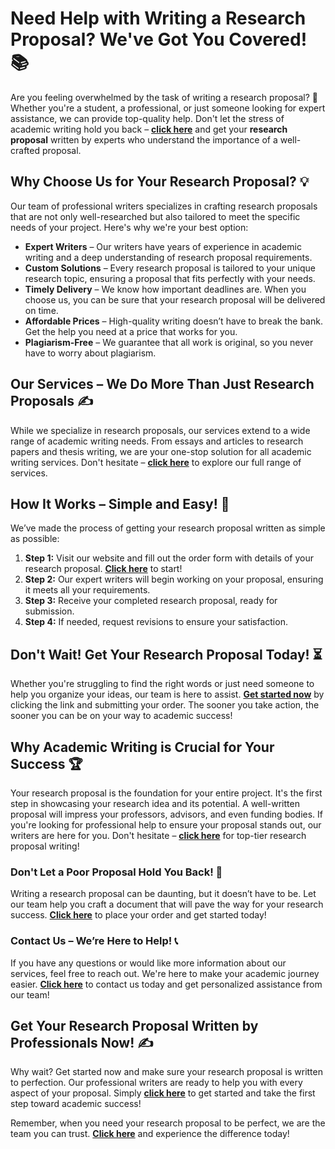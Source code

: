 # Need Help with Writing a Research Proposal? We've Got You Covered! 📚

Are you feeling overwhelmed by the task of writing a research proposal? 🤯 Whether you're a student, a professional, or just someone looking for expert assistance, we can provide top-quality help. Don't let the stress of academic writing hold you back – [**click here**](https://tinyurl.com/topessay?keyword=write+my+research+proposal) and get your **research proposal** written by experts who understand the importance of a well-crafted proposal.

## Why Choose Us for Your Research Proposal? 💡

Our team of professional writers specializes in crafting research proposals that are not only well-researched but also tailored to meet the specific needs of your project. Here's why we're your best option:

- **Expert Writers** – Our writers have years of experience in academic writing and a deep understanding of research proposal requirements.
- **Custom Solutions** – Every research proposal is tailored to your unique research topic, ensuring a proposal that fits perfectly with your needs.
- **Timely Delivery** – We know how important deadlines are. When you choose us, you can be sure that your research proposal will be delivered on time.
- **Affordable Prices** – High-quality writing doesn’t have to break the bank. Get the help you need at a price that works for you.
- **Plagiarism-Free** – We guarantee that all work is original, so you never have to worry about plagiarism.

## Our Services – We Do More Than Just Research Proposals ✍️

While we specialize in research proposals, our services extend to a wide range of academic writing needs. From essays and articles to research papers and thesis writing, we are your one-stop solution for all academic writing services. Don't hesitate – [**click here**](https://tinyurl.com/topessay?keyword=write+my+research+proposal) to explore our full range of services.

## How It Works – Simple and Easy! 📝

We’ve made the process of getting your research proposal written as simple as possible:

1. **Step 1:** Visit our website and fill out the order form with details of your research proposal. [**Click here**](https://tinyurl.com/topessay?keyword=write+my+research+proposal) to start!
2. **Step 2:** Our expert writers will begin working on your proposal, ensuring it meets all your requirements.
3. **Step 3:** Receive your completed research proposal, ready for submission.
4. **Step 4:** If needed, request revisions to ensure your satisfaction.

## Don't Wait! Get Your Research Proposal Today! ⏳

Whether you're struggling to find the right words or just need someone to help you organize your ideas, our team is here to assist. **[Get started now](https://tinyurl.com/topessay?keyword=write+my+research+proposal)** by clicking the link and submitting your order. The sooner you take action, the sooner you can be on your way to academic success!

## Why Academic Writing is Crucial for Your Success 🏆

Your research proposal is the foundation for your entire project. It's the first step in showcasing your research idea and its potential. A well-written proposal will impress your professors, advisors, and even funding bodies. If you're looking for professional help to ensure your proposal stands out, our writers are here for you. Don't hesitate – [**click here**](https://tinyurl.com/topessay?keyword=write+my+research+proposal) for top-tier research proposal writing!

### Don't Let a Poor Proposal Hold You Back! 🚫

Writing a research proposal can be daunting, but it doesn’t have to be. Let our team help you craft a document that will pave the way for your research success. [**Click here**](https://tinyurl.com/topessay?keyword=write+my+research+proposal) to place your order and get started today!

### Contact Us – We’re Here to Help! 📞

If you have any questions or would like more information about our services, feel free to reach out. We're here to make your academic journey easier. [**Click here**](https://tinyurl.com/topessay?keyword=write+my+research+proposal) to contact us today and get personalized assistance from our team!

## Get Your Research Proposal Written by Professionals Now! ✍️

Why wait? Get started now and make sure your research proposal is written to perfection. Our professional writers are ready to help you with every aspect of your proposal. Simply [**click here**](https://tinyurl.com/topessay?keyword=write+my+research+proposal) to get started and take the first step toward academic success!

Remember, when you need your research proposal to be perfect, we are the team you can trust. [**Click here**](https://tinyurl.com/topessay?keyword=write+my+research+proposal) and experience the difference today!
